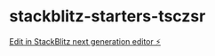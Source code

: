 # stackblitz-starters-tsczsr

[Edit in StackBlitz next generation editor ⚡️](https://stackblitz.com/~/github.com/shasidhar1986/stackblitz-starters-tsczsr)